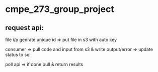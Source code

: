 # cmpe_273_group_project

## request api:

file i/p genrate unique id => put file in s3 with auto key

consumer => pull code and input from s3 & write output/error => update status to sql

poll api => if done pull & return results 
